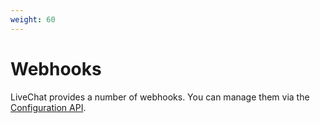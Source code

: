 ```yaml
---
weight: 60
---
```


# Webhooks

LiveChat provides a number of webhooks. You can manage them via the [Configuration API](/docs/configuration-api/api-reference/v0.4/#webhooks).